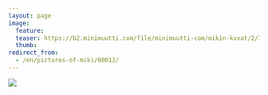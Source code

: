 ```yaml
---
layout: page
image:
  feature:
  teaser: https://b2.minimuutti.com/file/minimuutti-com/mikin-kuvat/2/IMG17668-245px.jpg
  thumb:
redirect_from:
  - /en/pictures-of-miki/00012/
---
```


![](https://b2.minimuutti.com/file/minimuutti-com/mikin-kuvat/2/IMG17668-800px.jpg)
